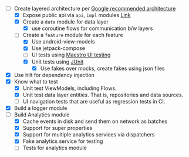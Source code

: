 - [ ] Create layered architecture
  per [Google recommended architecture](https://developer.android.com/topic/architecture/recommendations)
    - [x] Expose public api via `api`, `impl`
      modules [Link](https://speakerdeck.com/vrallev/android-at-scale-at-square)
    - [x] Create a `data` module for data layer
        - [x] use coroutine flows for communication b/w layers
    - [ ] Create a `feature` module for each feature
        - [x] Use android-view-models
        - [x] Use jetpack-compose
        - [ ] UI tests using [Maestro UI testing](https://github.com/mobile-dev-inc/maestro)
        - [x] Unit tests using [JUnit](https://junit.org/junit5/)
            - [x] Use fakes over mocks, create fakes using json files
- [x] Use hilt for dependency injection
- [x] Know what to test
    - [x] Unit test ViewModels, including Flows.
    - [x] Unit test data layer entities. That is, repositories and data sources.
    - [ ] UI navigation tests that are useful as regression tests in CI.
- [x] Build a logger module
- [ ] Build Analytics module
    - [x] Cache events in disk and send them on network as batches
    - [x] Support for super properties
    - [x] Support for multiple analytics services via dispatchers
    - [x] Fake analytics service for testing
    - [ ] Tests for analytics module